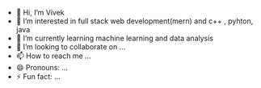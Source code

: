 - 👋 Hi, I’m Vivek
- 👀 I’m interested in full stack web development(mern) and c++ , pyhton, java
- 🌱 I’m currently learning machine learning and data analysis
- 💞️ I’m looking to collaborate on ...
- 📫 How to reach me ...
- 😄 Pronouns: ...
- ⚡ Fun fact: ...

<!---
vivek-shaw-02/vivek-shaw-02 is a ✨ special ✨ repository because its `README.md` (this file) appears on your GitHub profile.
You can click the Preview link to take a look at your changes.
--->

